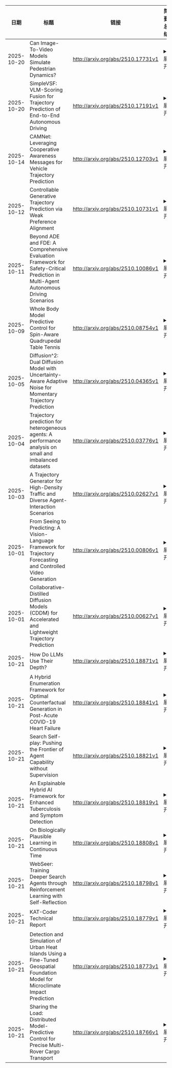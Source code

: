 | 日期 | 标题 | 链接 | 简要总结 |
| --- | --- | --- | --- |
| 2025-10-20 | Can Image-To-Video Models Simulate Pedestrian Dynamics? | http://arxiv.org/abs/2510.17731v1 | <details><summary>展开</summary>待生成</details> |
| 2025-10-20 | SimpleVSF: VLM-Scoring Fusion for Trajectory Prediction of End-to-End Autonomous Driving | http://arxiv.org/abs/2510.17191v1 | <details><summary>展开</summary>待生成</details> |
| 2025-10-14 | CAMNet: Leveraging Cooperative Awareness Messages for Vehicle Trajectory Prediction | http://arxiv.org/abs/2510.12703v1 | <details><summary>展开</summary>待生成</details> |
| 2025-10-12 | Controllable Generative Trajectory Prediction via Weak Preference Alignment | http://arxiv.org/abs/2510.10731v1 | <details><summary>展开</summary>待生成</details> |
| 2025-10-11 | Beyond ADE and FDE: A Comprehensive Evaluation Framework for Safety-Critical Prediction in Multi-Agent Autonomous Driving Scenarios | http://arxiv.org/abs/2510.10086v1 | <details><summary>展开</summary>待生成</details> |
| 2025-10-09 | Whole Body Model Predictive Control for Spin-Aware Quadrupedal Table Tennis | http://arxiv.org/abs/2510.08754v1 | <details><summary>展开</summary>待生成</details> |
| 2025-10-05 | Diffusion^2: Dual Diffusion Model with Uncertainty-Aware Adaptive Noise for Momentary Trajectory Prediction | http://arxiv.org/abs/2510.04365v1 | <details><summary>展开</summary>待生成</details> |
| 2025-10-04 | Trajectory prediction for heterogeneous agents: A performance analysis on small and imbalanced datasets | http://arxiv.org/abs/2510.03776v1 | <details><summary>展开</summary>待生成</details> |
| 2025-10-03 | A Trajectory Generator for High-Density Traffic and Diverse Agent-Interaction Scenarios | http://arxiv.org/abs/2510.02627v1 | <details><summary>展开</summary>待生成</details> |
| 2025-10-01 | From Seeing to Predicting: A Vision-Language Framework for Trajectory Forecasting and Controlled Video Generation | http://arxiv.org/abs/2510.00806v1 | <details><summary>展开</summary>待生成</details> |
| 2025-10-01 | Collaborative-Distilled Diffusion Models (CDDM) for Accelerated and Lightweight Trajectory Prediction | http://arxiv.org/abs/2510.00627v1 | <details><summary>展开</summary>待生成</details> |
| 2025-10-21 | How Do LLMs Use Their Depth? | http://arxiv.org/abs/2510.18871v1 | <details><summary>展开</summary>待生成</details> |
| 2025-10-21 | A Hybrid Enumeration Framework for Optimal Counterfactual Generation in Post-Acute COVID-19 Heart Failure | http://arxiv.org/abs/2510.18841v1 | <details><summary>展开</summary>待生成</details> |
| 2025-10-21 | Search Self-play: Pushing the Frontier of Agent Capability without Supervision | http://arxiv.org/abs/2510.18821v1 | <details><summary>展开</summary>待生成</details> |
| 2025-10-21 | An Explainable Hybrid AI Framework for Enhanced Tuberculosis and Symptom Detection | http://arxiv.org/abs/2510.18819v1 | <details><summary>展开</summary>待生成</details> |
| 2025-10-21 | On Biologically Plausible Learning in Continuous Time | http://arxiv.org/abs/2510.18808v1 | <details><summary>展开</summary>待生成</details> |
| 2025-10-21 | WebSeer: Training Deeper Search Agents through Reinforcement Learning with Self-Reflection | http://arxiv.org/abs/2510.18798v1 | <details><summary>展开</summary>待生成</details> |
| 2025-10-21 | KAT-Coder Technical Report | http://arxiv.org/abs/2510.18779v1 | <details><summary>展开</summary>待生成</details> |
| 2025-10-21 | Detection and Simulation of Urban Heat Islands Using a Fine-Tuned Geospatial Foundation Model for Microclimate Impact Prediction | http://arxiv.org/abs/2510.18773v1 | <details><summary>展开</summary>待生成</details> |
| 2025-10-21 | Sharing the Load: Distributed Model-Predictive Control for Precise Multi-Rover Cargo Transport | http://arxiv.org/abs/2510.18766v1 | <details><summary>展开</summary>待生成</details> |
